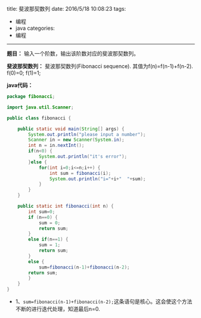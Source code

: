 title: 斐波那契数列
date: 2016/5/18 10:08:23
tags:
- 编程
- java
categories:
- 编程
---

**题目：** 输入一个阶数，输出该阶数对应的斐波那契数列。

**斐波那契数列：**
斐波那契数列(Fibonacci sequence).
其值为f(n)=f(n-1)+f(n-2).
f(0)=0;
f(1)=1;

<!-- more -->

**java代码：**

```java
package fibonacci;

import java.util.Scanner;

public class fibonacci {

    public static void main(String[] args) {
        System.out.println("please input a number");
        Scanner in = new Scanner(System.in);
        int n = in.nextInt();
        if(n<0) {
            System.out.println("it's error");
        }else {
            for(int i=0;i<=n;i++) {
                int sum = fibonacci(i);
                System.out.println("i="+i+"  "+sum);
            }
        }
    }

    public static int fibonacci(int n) {
        int sum=0;
        if (n==0) {
            sum = 0;
            return sum;
        }
        else if(n==1) {
            sum = 1;
            return sum;
        }
        else {
            sum=fibonacci(n-1)+fibonacci(n-2);
        return sum;
        }
    }
}
```


- 1、`sum=fibonacci(n-1)+fibonacci(n-2);`这条语句是核心。这会使这个方法不断的进行迭代处理，知道最后n=0.
